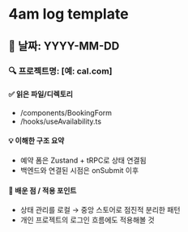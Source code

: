 # 4am log template

## 📅 날짜: YYYY-MM-DD

### 🔍 프로젝트명: [예: cal.com]

#### ✅ 읽은 파일/디렉토리

- /components/BookingForm
- /hooks/useAvailability.ts

#### 💡 이해한 구조 요약

- 예약 폼은 Zustand + tRPC로 상태 연결됨
- 백엔드와 연결된 시점은 onSubmit 이후

#### 🧠 배운 점 / 적용 포인트

- 상태 관리를 로컬 → 중앙 스토어로 점진적 분리한 패턴
- 개인 프로젝트의 로그인 흐름에도 적용해볼 것
